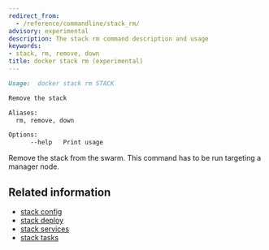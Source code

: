 ```yaml
---
redirect_from:
  - /reference/commandline/stack_rm/
advisory: experimental
description: The stack rm command description and usage
keywords:
- stack, rm, remove, down
title: docker stack rm (experimental)
---
```


```markdown
Usage:  docker stack rm STACK

Remove the stack

Aliases:
  rm, remove, down

Options:
      --help   Print usage
```

Remove the stack from the swarm. This command has to be run targeting
a manager node.

## Related information

* [stack config](stack_config.md)
* [stack deploy](stack_deploy.md)
* [stack services](stack_services.md)
* [stack tasks](stack_tasks.md)
